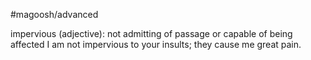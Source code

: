 #magoosh/advanced

impervious (adjective): not admitting of passage or capable of being affected 
I am not impervious to your insults; they cause me great pain. 
